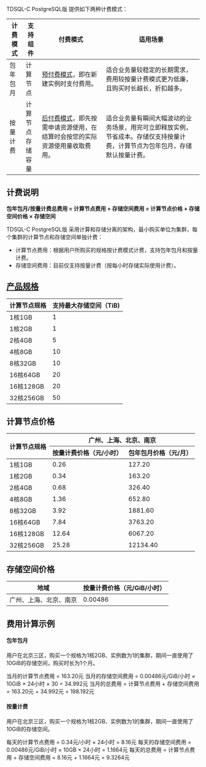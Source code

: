 
TDSQL-C PostgreSQL版 提供如下两种计费模式：

| 计费模式                             | 支持组件          | 付费模式                       | 适用场景                              |
| -------------------------------- | ----------------- | -------------------------------- | --------------------------------------------- |
| 包年包月                                                     | 计算节点 | [预付费模式](https://cloud.tencent.com/document/product/555/9618)，即在新建实例时支付费用。 | 适合业务量较稳定的长期需求，费用较按量计费模式更为低廉，且购买时长越长，折扣越多。 |
| 按量计费                                                     | 计算节点<br>存储容量| [后付费模式](https://cloud.tencent.com/document/product/555/9617)，即先按需申请资源使用，在结算时会按您的实际资源使用量收取费用。 | 适合业务量有瞬间大幅波动的业务场景，用完可立即释放实例，节省成本。存储仅支持按量计费，计算节点为包年包月，存储默认按量计费。 |

## 计费说明
**包年包月/按量计费总费用 = 计算节点费用 + 存储空间费用 = 计算节点价格 + 存储空间价格 × 存储空间**

TDSQL-C PostgreSQL版 采用计算和存储分离的架构，最小购买单位为集群，每个集群的计算节点和存储空间单独计费：
- 计算节点费用：根据用户所购买的规格按计费模式计费，支持包年包月和按量计费。
- 存储空间费用：目前仅支持按量计费（按每小时存储实际使用计费）。

## [产品规格](id:cpgg)
| 计算节点规格 | 支持最大存储空间（TiB) |
| ------------ | -------------------------------- |
| 1核1GB        | 1                                |
| 1核2GB        | 1                                |
| 2核4GB        | 5                                |
| 4核8GB        | 10                              |
| 8核32GB      | 10                              |
| 16核64GB    | 20                              |
| 16核128GB        | 20                       |
| 32核256GB        | 50                       |

## 计算节点价格
<table>
<thead><tr>
<th rowspan=2 >计算节点规格</th>
<th colspan=2>广州、上海、北京、南京</th></tr>
<tr>
<th>按量计费价格（元/小时）</th><th>包年包月价格（元/月）</th>
</tr></thead>
<tbody><tr>
<td>1核1GB</td>
<td>0.26</td><td>127.20</td></tr>
<tr>
<td>1核2GB</td>
<td>0.34</td><td>163.20</td></tr>
<tr>
<td>2核4GB</td>
<td>0.68</td><td>326.40</td></tr>
<tr>
<td>4核8GB</td>
<td>1.36</td><td>652.80</td></tr>
<tr>
<td>8核32GB</td>
<td>3.92</td><td>1881.60</td></tr>
<tr>
<td>16核64GB</td>
<td>7.84</td><td>3763.20</td></tr>
<tr>
<td>16核128GB</td>
<td>12.64</td><td>6067.20</td></tr>
<tr>
<td>32核256GB</td>
<td>25.28</td><td>12134.40</td></tr>
</tbody></table>

## 存储空间价格
<table>
<thead><tr>
<th colspan=1>地域</th><th>按量计费价格（元/GiB/小时）</th></tr></thead>
<tbody><tr>
<td >广州、上海、北京、南京</td><td>0.00486</td></tr>
</tbody></table>

## 费用计算示例
#### 包年包月
用户在北京三区，购买一个规格为1核2GB、实例数为1的集群，期间一直使用了10GiB的存储空间，购买时长为1个月。

当月的计算节点费用 = 163.20元 
当月的存储空间费用 = 0.00486元/GiB/小时 × 10GiB × 24小时 × 30 = 34.992元
当月的总费用 = 计算节点费用 + 存储空间费用 = 163.20元 + 34.992元 = 198.192元

#### 按量计费
用户在北京三区，购买一个规格为1核2GB、实例数为1的集群，期间一直使用了10GiB的存储空间。

每天的计算节点费用 = 0.34元/小时 × 24小时 = 8.16元
每天的存储空间费用 = 0.00486元/GiB/小时 × 10GB × 24小时 = 1.1664元
每天的总费用 = 计算节点费用 + 存储空间费用 = 8.16元 + 1.1664元 = 9.3264元

